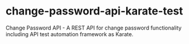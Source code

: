 # change-password-api-karate-test
Change Password API - A REST API for change password functionality including API test automation framework as Karate.
